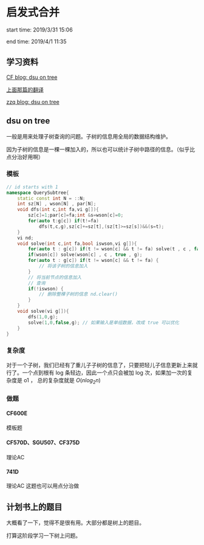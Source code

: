 # 启发式合并

start time: 2019/3/31 15:06

end time:  2019/4/1   11:35

## 学习资料

[CF blog: dsu on tree](https://codeforces.com/blog/entry/44351)

[上面那篇的翻译](https://blog.csdn.net/QAQ__QAQ/article/details/53455462)

[zzq blog: dsu on tree](https://www.cnblogs.com/zzqsblog/p/6146916.html)

## dsu on tree

一般是用来处理子树查询的问题。子树的信息用全局的数据结构维护。

因为子树的信息是一棵一棵加入的，所以也可以统计子树中路径的信息。（似乎比点分治好用啊）

### 模板

```c++
// id starts with 1
namespace QuerySubtree{
    static const int N = ::N;
    int sz[N] , wson[N] , par[N];
    void dfs(int c,int fa,vi g[]){
        sz[c]=1;par[c]=fa;int &s=wson[c]=0;
        for(auto t:g[c]) if(t!=fa)
            dfs(t,c,g),sz[c]+=sz[t],(sz[t]>=sz[s])&&(s=t);
    }
  	vi nd;
    void solve(int c,int fa,bool iswson,vi g[]){
        for(auto t : g[c]) if(t != wson[c] && t != fa) solve(t , c , false , g);
        if(wson[c]) solve(wson[c] , c , true , g);
        for(auto t : g[c]) if(t != wson[c] && t != fa) {
            // 将该子树的信息加入
        }
      	// 将当前节点的信息加入
      	// 查询
        if(!iswson) {
        	// 删除整棵子树的信息 nd.clear()
        }
    }
    void solve(vi g[]){
        dfs(1,0,g);
        solve(1,0,false,g); // 如果输入是单组数据，改成 true 可以优化
    }
}
```

### 复杂度

对于一个子树，我们已经有了重儿子子树的信息了，只要把轻儿子信息更新上来就行了。一个点到根有 log 条轻边，因此一个点只会被加 log 次，如果加一次的复杂度是 o1 ， 总的复杂度就是 $O(nlog_2n)$

### 做题

#### CF600E

模板题

#### CF570D、SGU507、CF375D

理论AC

#### 741D

理论AC 这题也可以用点分治做

##  计划书上的题目

大概看了一下，觉得不是很有用。大部分都是树上的题目。

打算这阶段学习一下树上问题。